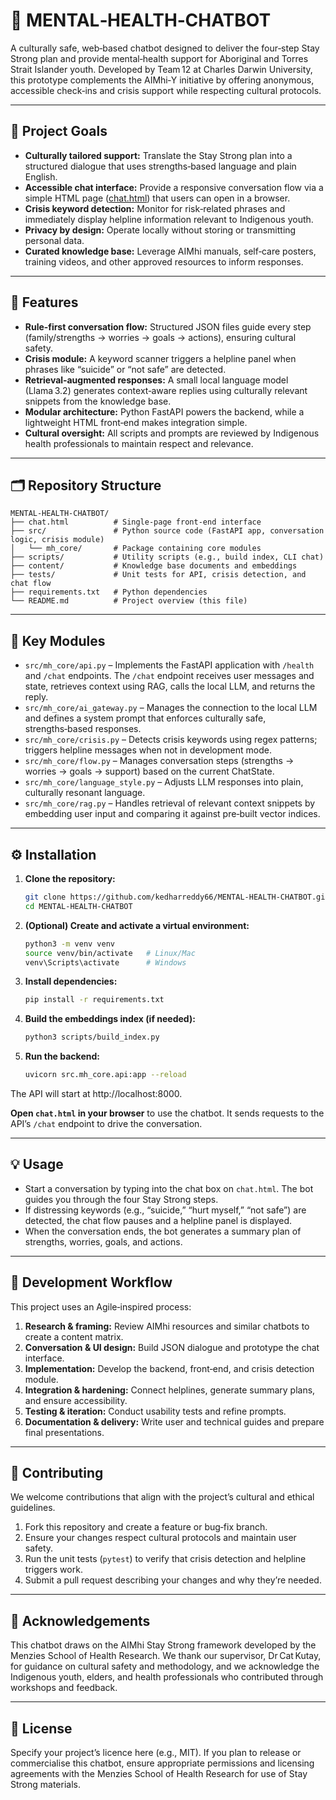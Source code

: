 # 🧠 MENTAL‑HEALTH‑CHATBOT

A culturally safe, web‑based chatbot designed to deliver the four‑step Stay Strong plan and provide mental‑health support for Aboriginal and Torres Strait Islander youth. Developed by Team 12 at Charles Darwin University, this prototype complements the AIMhi‑Y initiative by offering anonymous, accessible check‑ins and crisis support while respecting cultural protocols.

---

## 🌟 Project Goals
- **Culturally tailored support:** Translate the Stay Strong plan into a structured dialogue that uses strengths‑based language and plain English.
- **Accessible chat interface:** Provide a responsive conversation flow via a simple HTML page ([chat.html](chat.html)) that users can open in a browser.
- **Crisis keyword detection:** Monitor for risk‑related phrases and immediately display helpline information relevant to Indigenous youth.
- **Privacy by design:** Operate locally without storing or transmitting personal data.
- **Curated knowledge base:** Leverage AIMhi manuals, self‑care posters, training videos, and other approved resources to inform responses.

---

## 🚀 Features
- **Rule‑first conversation flow:** Structured JSON files guide every step (family/strengths → worries → goals → actions), ensuring cultural safety.
- **Crisis module:** A keyword scanner triggers a helpline panel when phrases like “suicide” or “not safe” are detected.
- **Retrieval‑augmented responses:** A small local language model (Llama 3.2) generates context‑aware replies using culturally relevant snippets from the knowledge base.
- **Modular architecture:** Python FastAPI powers the backend, while a lightweight HTML front‑end makes integration simple.
- **Cultural oversight:** All scripts and prompts are reviewed by Indigenous health professionals to maintain respect and relevance.

---

## 🗂️ Repository Structure

```
MENTAL-HEALTH-CHATBOT/
├── chat.html          # Single-page front‑end interface
├── src/               # Python source code (FastAPI app, conversation logic, crisis module)
│   └── mh_core/       # Package containing core modules
├── scripts/           # Utility scripts (e.g., build index, CLI chat)
├── content/           # Knowledge base documents and embeddings
├── tests/             # Unit tests for API, crisis detection, and chat flow
├── requirements.txt   # Python dependencies
└── README.md          # Project overview (this file)
```

---

## 🧩 Key Modules
- `src/mh_core/api.py` – Implements the FastAPI application with `/health` and `/chat` endpoints. The `/chat` endpoint receives user messages and state, retrieves context using RAG, calls the local LLM, and returns the reply.
- `src/mh_core/ai_gateway.py` – Manages the connection to the local LLM and defines a system prompt that enforces culturally safe, strengths‑based responses.
- `src/mh_core/crisis.py` – Detects crisis keywords using regex patterns; triggers helpline messages when not in development mode.
- `src/mh_core/flow.py` – Manages conversation steps (strengths → worries → goals → support) based on the current ChatState.
- `src/mh_core/language_style.py` – Adjusts LLM responses into plain, culturally resonant language.
- `src/mh_core/rag.py` – Handles retrieval of relevant context snippets by embedding user input and comparing it against pre‑built vector indices.

---

## ⚙️ Installation

1. **Clone the repository:**
   ```bash
   git clone https://github.com/kedharreddy66/MENTAL-HEALTH-CHATBOT.git
   cd MENTAL-HEALTH-CHATBOT
   ```
2. **(Optional) Create and activate a virtual environment:**
   ```bash
   python3 -m venv venv
   source venv/bin/activate   # Linux/Mac
   venv\Scripts\activate      # Windows
   ```
3. **Install dependencies:**
   ```bash
   pip install -r requirements.txt
   ```
4. **Build the embeddings index (if needed):**
   ```bash
   python3 scripts/build_index.py
   ```
5. **Run the backend:**
   ```bash
   uvicorn src.mh_core.api:app --reload
   ```

The API will start at http://localhost:8000.

**Open `chat.html` in your browser** to use the chatbot. It sends requests to the API’s `/chat` endpoint to drive the conversation.

---

## 💡 Usage
- Start a conversation by typing into the chat box on `chat.html`. The bot guides you through the four Stay Strong steps.
- If distressing keywords (e.g., “suicide,” “hurt myself,” “not safe”) are detected, the chat flow pauses and a helpline panel is displayed.
- When the conversation ends, the bot generates a summary plan of strengths, worries, goals, and actions.

---

## 🔁 Development Workflow
This project uses an Agile‑inspired process:

1. **Research & framing:** Review AIMhi resources and similar chatbots to create a content matrix.
2. **Conversation & UI design:** Build JSON dialogue and prototype the chat interface.
3. **Implementation:** Develop the backend, front‑end, and crisis detection module.
4. **Integration & hardening:** Connect helplines, generate summary plans, and ensure accessibility.
5. **Testing & iteration:** Conduct usability tests and refine prompts.
6. **Documentation & delivery:** Write user and technical guides and prepare final presentations.

---

## 🤝 Contributing
We welcome contributions that align with the project’s cultural and ethical guidelines.

1. Fork this repository and create a feature or bug‑fix branch.
2. Ensure your changes respect cultural protocols and maintain user safety.
3. Run the unit tests (`pytest`) to verify that crisis detection and helpline triggers work.
4. Submit a pull request describing your changes and why they’re needed.

---

## 🙏 Acknowledgements
This chatbot draws on the AIMhi Stay Strong framework developed by the Menzies School of Health Research. We thank our supervisor, Dr Cat Kutay, for guidance on cultural safety and methodology, and we acknowledge the Indigenous youth, elders, and health professionals who contributed through workshops and feedback.

---

## 📄 License
Specify your project’s licence here (e.g., MIT). If you plan to release or commercialise this chatbot, ensure appropriate permissions and licensing agreements with the Menzies School of Health Research for use of Stay Strong materials.